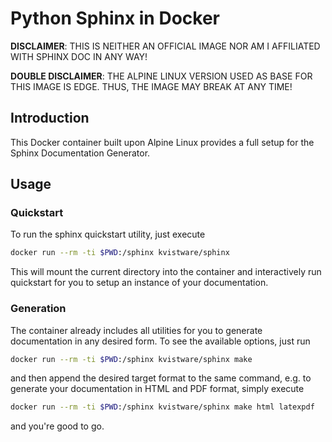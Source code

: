 # Python Sphinx in Docker

**DISCLAIMER**: THIS IS NEITHER AN OFFICIAL IMAGE NOR AM I AFFILIATED WITH
SPHINX DOC IN ANY WAY!

**DOUBLE DISCLAIMER**: THE ALPINE LINUX VERSION USED AS BASE FOR THIS IMAGE IS
EDGE. THUS, THE IMAGE MAY BREAK AT ANY TIME!


## Introduction

This Docker container built upon Alpine Linux provides a full setup for the
Sphinx Documentation Generator.


## Usage


### Quickstart

To run the sphinx quickstart utility, just execute

```sh
docker run --rm -ti $PWD:/sphinx kvistware/sphinx
```

This will mount the current directory into the container and interactively
run quickstart for you to setup an instance of your documentation.


### Generation

The container already includes all utilities for you to generate documentation
in any desired form. To see the available options, just run

```sh
docker run --rm -ti $PWD:/sphinx kvistware/sphinx make
```

and then append the desired target format to the same command, e.g. to generate
your documentation in HTML and PDF format, simply execute

```sh
docker run --rm -ti $PWD:/sphinx kvistware/sphinx make html latexpdf
```

and you're good to go.

